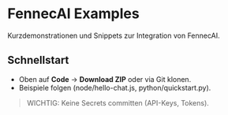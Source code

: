 # FennecAI Examples
Kurzdemonstrationen und Snippets zur Integration von FennecAI.

## Schnellstart
- Oben auf **Code** → **Download ZIP** oder via Git klonen.
- Beispiele folgen (node/hello-chat.js, python/quickstart.py).

> WICHTIG: Keine Secrets committen (API-Keys, Tokens).

